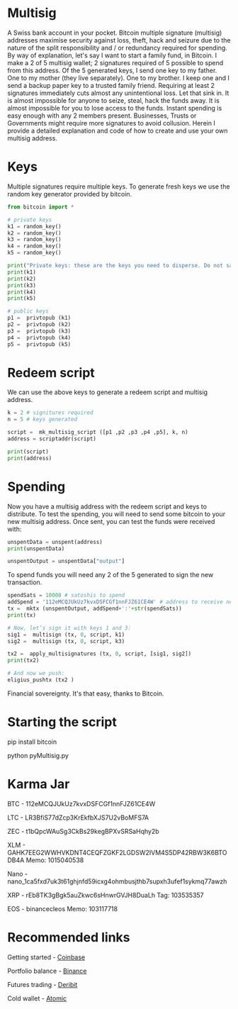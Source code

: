 # Multisig
A Swiss bank account in your pocket. Bitcoin multiple signature (multisig) addresses maximise security against loss, theft, hack and seizure due to the nature of the split responsibility and / or redundancy required for spending. By way of explanation, let's say I want to start a family fund, in Bitcoin. I make a 2 of 5 multisig wallet; 2 signatures required of 5 possible to spend from this address. Of the 5 generated keys, I send one key to my father. One to my mother (they live separately). One to my brother. I keep one and I send a backup paper key to a trusted family friend. Requiring at least 2 signatures immediately cuts almost any unintentional loss. Let that sink in. It is almost impossible for anyone to seize, steal, hack the funds away. It is almost impossible for you to lose access to the funds. Instant spending is easy enough with any 2 members present. Businesses, Trusts or Governments might require more signatures to avoid collusion. Herein I provide a detailed explanation and code of how to create and use your own multisig address. 

# Keys
Multiple signatures require multiple keys. To generate fresh keys we use the random key generator provided by bitcoin.

```python
from bitcoin import *

# private keys
k1 = random_key()
k2 = random_key()
k3 = random_key()
k4 = random_key()
k5 = random_key()

print("Private keys: these are the keys you need to disperse. Do not save copies. It would defeat the point.")
print(k1)
print(k2)
print(k3)
print(k4)
print(k5)

# public keys
p1 =  privtopub (k1) 
p2 =  privtopub (k2)
p3 =  privtopub (k3)
p4 =  privtopub (k4)
p5 =  privtopub (k5)
```

# Redeem script
We can use the above keys to generate a redeem script and multisig address.

```python
k = 2 # signitures required
n = 5 # keys generated

script =  mk_multisig_script ([p1 ,p2 ,p3 ,p4 ,p5], k, n)
address = scriptaddr(script)

print(script)
print(address)
```
        
# Spending
Now you have a multisig address with the redeem script and keys to distribute. To test the spending, you will need to send some bitcoin to your new multisig address. Once sent, you can test the funds were received with:

```python
unspentData = unspent(address)
print(unspentData)

unspentOutput = unspentData["output"]
```
          
To spend funds you will need any 2 of the 5 generated to sign the new transaction.

```python
spendSats = 10000 # satoshis to spend
addSpend = '112eMCQJUkUz7kvxDSFCGf1nnFJZ61CE4W' # address to receive new transaction
tx =  mktx (unspentOutput, addSpend+':'+str(spendSats))
print(tx)

# Now, let’s sign it with keys 1 and 3:
sig1 =  multisign (tx, 0, script, k1)
sig2 =  multisign (tx, 0, script, k3)

tx2 =  apply_multisignatures (tx, 0, script, [sig1, sig2])
print(tx2)

# And now we push:
eligius_pushtx (tx2 )
```            
                      
Financial sovereignty. It's that easy, thanks to Bitcoin.

# Starting the script
pip install bitcoin

python pyMultisig.py

# Karma Jar
BTC - 112eMCQJUkUz7kvxDSFCGf1nnFJZ61CE4W

LTC - LR3BfiS77dZcp3KrEkfbXJS7U2vBoMFS7A

ZEC - t1bQpcWAuSg3CkBs29kegBPXvSRSaHqhy2b

XLM - GAHK7EEG2WWHVKDNT4CEQFZGKF2LGDSW2IVM4S5DP42RBW3K6BTODB4A Memo: 1015040538

Nano - nano_1ca5fxd7uk3t61ghjnfd59icxg4ohmbusjthb7supxh3ufef1sykmq77awzh

XRP - rEb8TK3gBgk5auZkwc6sHnwrGVJH8DuaLh Tag: 103535357

EOS - binancecleos Memo: 103117718

# Recommended links
Getting started - [Coinbase](https://www.coinbase.com/join/bradle_6r)

Portfolio balance - [Binance](https://www.binance.com/en/register?ref=LTUMGDDC)

Futures trading - [Deribit](https://www.deribit.com/reg-8106.6912)

Cold wallet - [Atomic](https://atomicWallet.io?kid=12GR52)
